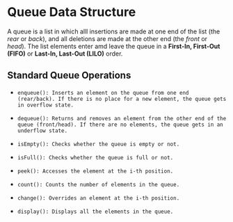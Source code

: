 # Queue Data Structure

A queue is a list in which alll insertions are made at one end of the list (the *rear* or *back*), and all deletions are made at the other end (the *front* or *head*). The list elements enter amd leave the queue in a **First-In, First-Out (FIFO)** or **Last-In, Last-Out (LILO)** order.

## Standard Queue Operations
- `enqueue(): Inserts an element on the queue from one end (rear/back). If there is no place for a new element, the queue gets in overflow state.`

- `dequeue(): Returns and removes an element from the other end of the queue (front/head). If there are no elements, the queue gets in an underflow state.`

- `isEmpty(): Checks whether the queue is empty or not.`

- `isFull(): Checks whether the queue is full or not.`

- `peek(): Accesses the element at the i-th position.`

- `count(): Counts the number of elements in the queue.`

- `change(): Overrides an element at the i-th position.`

- `display(): Displays all the elements in the queue.`